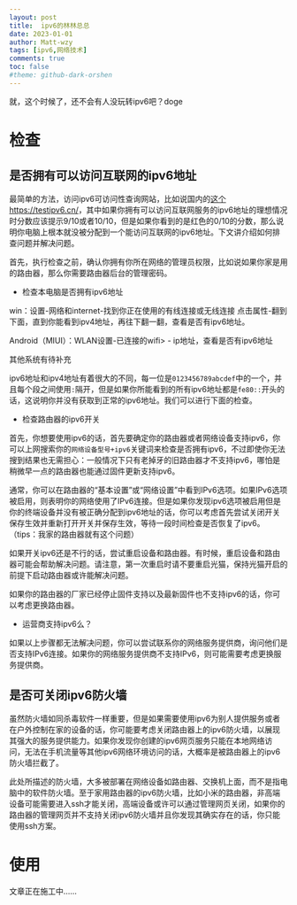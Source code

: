 ```yaml
---
layout: post
title:  ipv6的林林总总
date: 2023-01-01
author: Matt-wzy
tags: [ipv6,网络技术]
comments: true
toc: false
#theme: github-dark-orshen
---
```


就，这个时候了，还不会有人没玩转ipv6吧？doge

<!-- more -->

<div>
    <meting-js server="netease" type="playlist" id="6713520209" autoplay="false" list-max-height=120px>
    </meting-js>
</div>

# 检查

## 是否拥有可以访问互联网的ipv6地址

最简单的方法，访问ipv6可访问性查询网站，比如说国内的[这个https://testipv6.cn/](https://testipv6.cn/)，其中如果你拥有可以访问互联网服务的ipv6地址的理想情况时分数应该提示9/10或者10/10，但是如果你看到的是红色的0/10的分数，那么说明你电脑上根本就没被分配到一个能访问互联网的ipv6地址。下文讲介绍如何排查问题并解决问题。

首先，执行检查之前，确认你拥有你所在网络的管理员权限，比如说如果你家是用的路由器，那么你需要路由器后台的管理密码。

- 检查本电脑是否拥有ipv6地址

win：设置-网络和internet-找到你正在使用的有线连接或无线连接 点击属性-翻到下面，直到你能看到ipv4地址，再往下翻一翻，查看是否有ipv6地址。

Android（MIUI）：WLAN设置-已连接的wifi> - ip地址，查看是否有ipv6地址

其他系统有待补充

ipv6地址和ipv4地址有着很大的不同，每一位是`0123456789abcdef`中的一个，并且每个段之间使用`:`隔开，但是如果你所能看到的所有ipv6地址都是`fe80::`开头的话，这说明你并没有获取到正常的ipv6地址。我们可以进行下面的检查。

- 检查路由器的ipv6开关

首先，你想要使用ipv6的话，首先要确定你的路由器或者网络设备支持ipv6，你可以上网搜索你的`网络设备型号+ipv6`关键词来检查是否拥有ipv6，不过即使你无法搜到结果也无需担心：一般情况下只有老掉牙的旧路由器才不支持ipv6，哪怕是稍微早一点的路由器也能通过固件更新支持ipv6。

通常，你可以在路由器的“基本设置”或“网络设置”中看到IPv6选项。如果IPv6选项被启用，则表明你的网络使用了IPv6连接。但是如果你发现ipv6选项被启用但是你的终端设备并没有被正确分配到ipv6地址的话，你可以考虑首先尝试关闭开关保存生效并重新打开开关并保存生效，等待一段时间检查是否恢复了ipv6。（tips：我家的路由器就有这个问题）

如果开关ipv6还是不行的话，尝试重启设备和路由器。有时候，重启设备和路由器可能会帮助解决问题。请注意，第一次重启时请不要重启光猫，保持光猫开启的前提下启动路由器或许能解决问题。

如果你的路由器的厂家已经停止固件支持以及最新固件也不支持ipv6的话，你可以考虑更换路由器。

- 运营商支持ipv6么？

如果以上步骤都无法解决问题，你可以尝试联系你的网络服务提供商，询问他们是否支持IPv6连接。如果你的网络服务提供商不支持IPv6，则可能需要考虑更换服务提供商。

## 是否可关闭ipv6防火墙

虽然防火墙如同杀毒软件一样重要，但是如果需要使用ipv6为别人提供服务或者在户外控制在家的设备的话，你可能要考虑关闭路由器上的ipv6防火墙，以展现其强大的服务提供能力。如果你发现你创建的ipv6网页服务只能在本地网络访问，无法在手机流量等其他ipv6网络环境访问的话，大概率是被路由器上的ipv6防火墙拦截了。

此处所描述的防火墙，大多被部署在网络设备如路由器、交换机上面，而不是指电脑中的软件防火墙。至于家用路由器的ipv6防火墙，比如小米的路由器，非高端设备可能需要进入ssh才能关闭，高端设备或许可以通过管理网页关闭，如果你的路由器的管理网页并不支持关闭ipv6防火墙并且你发现其确实存在的话，你只能使用ssh方案。  

# 使用

文章正在施工中……



# 
